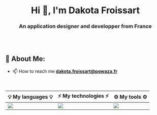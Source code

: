 <h1 align="center">Hi 👋, I'm Dakota Froissart</h1>
<h3 align="center">An application designer and developper from France</h3>

</br>
</br>

<h2 align="left">💫 About Me:</h2>

- 📫 How to reach me **dakota.froissart@powaza.fr**

</br>
<table>
  <thead>
    <tr>
      <th scope="col">💡 My languages 💡</th>
      <th scope="col">⚡ My technologies ⚡</th>
      <th scope="col">⚙️ My tools ⚙️</th>
    </tr>
  </thead>
  <tbody>
    <tr>
      <td align="left">
        <img src="https://skillicons.dev/icons?i=py,js,ts,php,mysql&perline=3" />
      </td>
      <td align="left">
        <img src="https://skillicons.dev/icons?i=react,vite,tailwind,adonis&perline=3" />
      </td>
      <td align="left">
        <img src="https://skillicons.dev/icons?i=vscode,git,github,gitlab,linux,ps,figma,apple&perline=4" />
      </td>
    </tr>
  </tbody>
</table>
